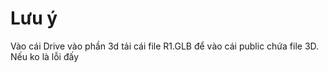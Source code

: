 # Lưu ý

Vào cái Drive vào phần 3d tải cái file R1.GLB để vào cái public chứa file 3D. Nếu ko là lỗi đấy
